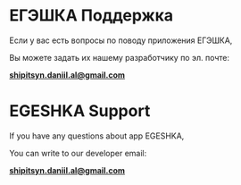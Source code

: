 # ЕГЭШКА Поддержка
Если у вас есть вопросы по поводу приложения ЕГЭШКА, 

Вы можете задать их нашему разработчику по эл. почте: 

**shipitsyn.daniil.al@gmail.com**

# EGESHKA Support
If you have any questions about app EGESHKA, 

You can write to our developer email: 

**shipitsyn.daniil.al@gmail.com**
